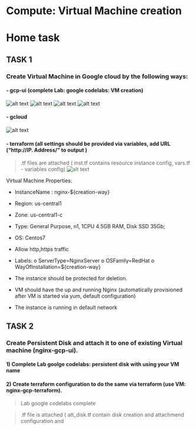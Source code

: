 # Compute: Virtual Machine creation
# Home task

## TASK 1


### Create Virtual Machine in Google cloud by the following ways:
#### -	gcp-ui (complete Lab: google codelabs: VM creation)

![alt text](https://github.com/MNT-Lab/google-cloud-module/blob/mbazhok/day2/img/ui0.png "ui method")
![alt text](https://github.com/MNT-Lab/google-cloud-module/blob/mbazhok/day2/img/ui1.png "ui method")
![alt text](https://github.com/MNT-Lab/google-cloud-module/blob/mbazhok/day2/img/ui2.png "ui method")
![alt text](https://github.com/MNT-Lab/google-cloud-module/blob/mbazhok/day2/img/ui3.png "ui method")

#### -	gcloud
![alt text](https://github.com/MNT-Lab/google-cloud-module/blob/mbazhok/day2/img/gcloud.png "gcloud method")

#### -	terraform (all settings should be provided via variables, add URL (“http://IP. Address/” to output )
> .tf files are attached ( inst.tf contains resource instance config, vars.tf - variables config)
![alt text](https://github.com/MNT-Lab/google-cloud-module/blob/mbazhok/day2/img/attach.png "terraform method")

Virtual Machine Properties:
-	InstanceName : nginx-${creation-way}
-	Region: us-central1
-	Zone: us-central1-c
-	Type: General Purpose, n1, 1CPU 4.5GB RAM, Disk SSD 35Gb;
-	OS: Centos7
-	Allow http,https traffic
-	Labels: 
o	ServerType=NginxServer
o	OSFamily=RedHat
o	WayOfInstallation=${creation-way}

-	The instance should be protected for deletion.
-	VM should have the up and running Nginx (automatically provisioned after VM is started via yum, default configuration)
-	The instance is running in default network



## TASK 2


### Create Persistent Disk and attach it to one of existing Virtual machine (nginx-gcp-ui).
#### 1)	Complete Lab goolge codelabs: persistent disk with using your VM name
#### 2)	Create terraform configuration to do the same via terraform (use VM: nginx-gcp-terraform).

> Lab google codelabs complete

> .tf file is attached ( att_disk.tf contain disk creation and attachmend configuration and 

